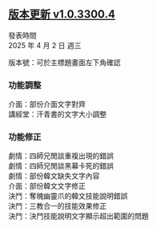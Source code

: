 ## [版本更新 v1.0.3300.4](https://store.steampowered.com/news/app/1859910/view/527591174407454968?l=tchinese)

發表時間  
2025 年 4 月 2 日 週三

版本號：可於主標題畫面左下角確認

### 功能調整

介面：部份介面文字對齊  
講經堂：汗青書的文字大小調整  

### 功能修正

劇情：四師兄閒談重複出現的錯誤  
劇情：四師兄閒談黑幕卡死的錯誤  
劇情：部份韓文缺失文字內容  
介面：部份韓文文字修正  
決鬥：奪魄幽靈爪的韓文技能說明錯誤  
決鬥：三教合一的技能效果修正  
決鬥：決鬥技能說明文字顯示超出範圍的問題  